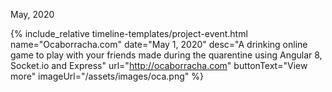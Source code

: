 <div class="flex items-center mb-8 timeline-item">
    <div class="w-12 mr-4 bg-gray-300 flex-0 dark:bg-gray-800 timeline-stroke"></div>
    <p class="text-lg font-bold">May, 2020</p>
    <div class="flex-1 h-px ml-4 bg-gray-300 dark:bg-gray-800 timeline-stroke"></div>
</div>

{% include_relative timeline-templates/project-event.html 
 name="Ocaborracha.com" 
 date="May 1, 2020" 
 desc="A drinking online game to play with your friends made during the quarentine using Angular 8, Socket.io and Express"
 url="http://ocaborracha.com"
 buttonText="View more"
 imageUrl="/assets/images/oca.png"
 %} 
